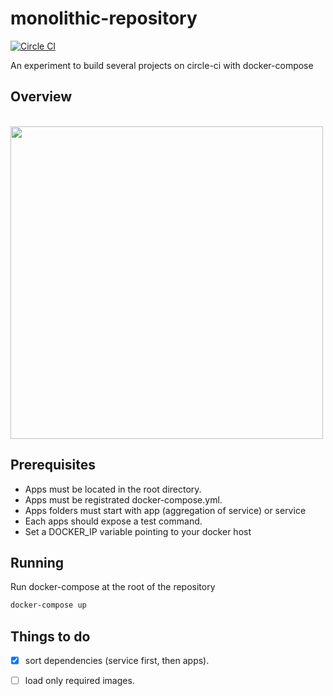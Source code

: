 # monolithic-repository

[![Circle CI](https://circleci.com/gh/dstendardi/monolithic-repository.svg?style=shield)](https://circleci.com/gh/dstendardi/monolithic-repository)

An experiment to build several projects on circle-ci with docker-compose

## Overview

<br />
<img src="https://github.com/dstendardi/monolithic-repository/raw/master/schema.png" width="500">


## Prerequisites

- Apps must be located in the root directory.
- Apps must be registrated docker-compose.yml.
- Apps folders must start with app (aggregation of service) or service
- Each apps should expose a test command.
- Set a DOCKER_IP variable pointing to your docker host

## Running

Run docker-compose at the root of the repository

```bash
docker-compose up 
```

## Things to do

- [x] sort dependencies (service first, then apps). 
- [ ] load only required images. 

